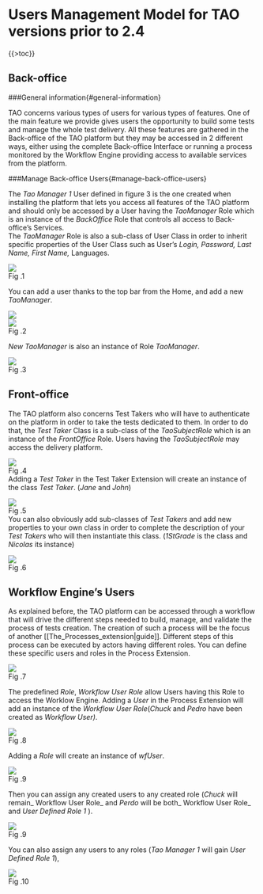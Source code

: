<!--
parent:
    title: Users_Management_Model
author:
    - 'Jérôme Bogaerts'
created_at: '2011-03-17 15:21:34'
updated_at: '2013-03-13 13:00:17'
tags:
    - 'Users Management Model'
-->

Users Management Model for TAO versions prior to 2.4
====================================================

{{\>toc}}

Back-office
-----------

###General information{#general-information}

TAO concerns various types of users for various types of features. One of the main feature we provide gives users the opportunity to build some tests and manage the whole test delivery. All these features are gathered in the Back-office of the TAO platform but they may be accessed in 2 different ways, either using the complete Back-office Interface or running a process monitored by the Workflow Engine providing access to available services from the platform.

###Manage Back-office Users{#manage-back-office-users}

The *Tao Manager 1* User defined in figure 3 is the one created when installing the platform that lets you access all features of the TAO platform and should only be accessed by a User having the *TaoManager* Role which is an instance of the *BackOffice* Role that controls all access to Back-office’s Services.\
The *TaoManager* Role is also a sub-class of User Class in order to inherit specific properties of the User Class such as User’s *Login, Password, Last Name, First Name,* Languages.

![](http://forge.taotesting.com/attachments/277/role-whtoutInst.png)\
Fig .1

You can add a user thanks to the top bar from the Home, and add a new *TaoManager*.

![](http://forge.taotesting.com/attachments/281/CompleteInterface.png)\
![](http://forge.taotesting.com/attachments/282/AddUser2.png)\
Fig .2

*New TaoManager* is also an instance of Role *TaoManager*.

![](http://forge.taotesting.com/attachments/284/role-addingNewManager.png)\
Fig .3

Front-office
------------

The TAO platform also concerns Test Takers who will have to authenticate on the platform in order to take the tests dedicated to them. In order to do that, the *Test Taker* Class is a sub-class of the *TaoSubjectRole* which is an instance of the *FrontOffice* Role. Users having the *TaoSubjectRole* may access the delivery platform.

![](http://forge.taotesting.com/attachments/285/addTestTaker.png)\
Fig .4\
Adding a *Test Taker* in the Test Taker Extension will create an instance of the class *Test Taker*. (*Jane* and *John*)

![](http://forge.taotesting.com/attachments/286/role-addingNewTestTaker.png)\
Fig .5\
You can also obviously add sub-classes of *Test Takers* and add new properties to your own class in order to complete the description of your *Test Takers* who will then instantiate this class. (*1StGrade* is the class and *Nicolas* its instance)

![](http://forge.taotesting.com/attachments/287/role-addingNewTestTakerClass.png)\
Fig .6

Workflow Engine’s Users
-----------------------

As explained before, the TAO platform can be accessed through a workflow that will drive the different steps needed to build, manage, and validate the process of tests creation. The creation of such a process will be the focus of another [[The\_Processes\_extension|guide]]. Different steps of this process can be executed by actors having different roles. You can define these specific users and roles in the Process Extension.

![](http://forge.taotesting.com/attachments/288/addRole.png)\
Fig .7

The predefined *Role*, *Workflow* *User Role* allow Users having this Role to access the Worklow Engine. Adding a *User* in the Process Extension will add an instance of the *Workflow User Role*(*Chuck* and *Pedro* have been created as *Workflow User)*.

![](http://forge.taotesting.com/attachments/289/role-addingNewWfUser.png)\
Fig .8

Adding a *Role* will create an instance of *wfUser*.

![](http://forge.taotesting.com/attachments/290/role-addingNewRole.png)\
Fig .9

Then you can assign any created users to any created role (*Chuck* will remain\_ Workflow User Role\_ and *Perdo* will be both\_ Workflow User Role\_ and *User Defined Role 1* ).

![](http://forge.taotesting.com/attachments/291/role-assigningUserRole.png)\
Fig .9

You can also assign any users to any roles (*Tao Manager 1* will gain *User Defined Role 1*),

![](http://forge.taotesting.com/attachments/292/role-assigningManagerToRole.png)\
Fig .10

